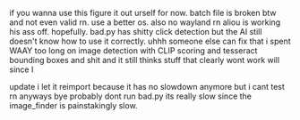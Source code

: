 if you wanna use this figure it out urself for now. batch file is broken btw and not even valid rn. use a better os. 
also no wayland rn aliou is working his ass off. hopefully.
bad.py has shitty click detection but the AI still doesn't know how to use it correctly. uhhh someone else can fix that i spent WAAY too long on image detection with CLIP scoring and tesseract bounding boxes and shit and it still thinks stuff that clearly wont work will since I 

update i let it reimport because it has no slowdown anymore but i cant test rn anyways bye probably dont run bad.py its really slow since the image_finder is painstakingly slow.
